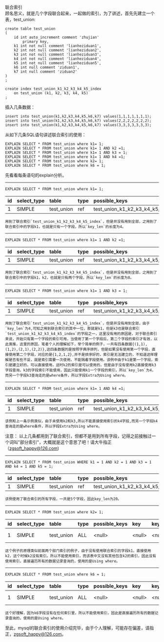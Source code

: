 联合索引     
顾名思义，就是几个字段联合起来，一起做的索引，为了讲述，首先先建立一个表，test_union:   
```
create table test_union
(
	id int auto_increment comment 'zhujian'
		primary key,
	k1 int not null comment 'lianheziduan1',
	k2 int not null comment 'lianheziduan2',
	k3 int not null comment 'lianheziduan3',
	k4 int not null comment 'lianheziduan4',
	k5 int not null comment 'lianheziduan5',
	k6 int null comment 'ziduan1',
	k7 int null comment 'ziduan2'
)
;

create index test_union_k1_k2_k3_k4_k5_index
	on test_union (k1, k2, k3, k4, k5)
;
```  

插入几条数据：  
```
insert into test_union(k1,k2,k3,k4,k5,k6,k7) values(1,1,1,1,1,1,1);
insert into test_union(k1,k2,k3,k4,k5,k6,k7) values(2,2,2,2,2,2,2);
insert into test_union(k1,k2,k3,k4,k5,k6,k7) values(3,3,3,3,3,3,3);
```

从如下几条SQL语句讲述联合索引的使用：
```
EXPLAIN SELECT * FROM test_union where k1= 1;
EXPLAIN SELECT * FROM test_union where k1= 1 AND k2 =1;
EXPLAIN SELECT * FROM test_union where k1= 1 AND k3 = 1;
EXPLAIN SELECT * FROM test_union where k1= 1 AND k4 =1;
EXPLAIN SELECT * FROM test_union where k2= 1;
EXPLAIN SELECT * FROM test_union where k6 = 1;
```

先看看每条语句的explain分析。

------
`EXPLAIN SELECT * FROM test_union where k1= 1;`  

|id|select_type|table|type|possible_keys|key|key_len|ref|rows|Extra|
|:--|:--|:--|:--|:--|:--|:--|:--|:--|:--|
|1|SIMPLE|test_union|ref|test_union_k1_k2_k3_k4_k5_index|test_union_k1_k2_k3_k4_k5_index|4|const|1| |

 	用到了联合索引`test_union_k1_k2_k3_k4_k5_index`，但是并没有用到全部，之用到了联合索引中的字段k1，也就是只有一个字段，所以`key_len`的长度为4。
----
`EXPLAIN SELECT * FROM test_union where k1= 1 AND k2 =1;`

|id|select_type|table|type|possible_keys|key|key_len|ref|rows|Extra|
|:--|:--|:--|:--|:--|:--|:--|:--|:--|:--|
|1|SIMPLE|test_union|ref|test_union_k1_k2_k3_k4_k5_index|test_union_k1_k2_k3_k4_k5_index|8|const,const|1| |

	用到了联合索引`test_union_k1_k2_k3_k4_k5_index`，但是并没有用到全部，之用到了联合索引中的字段k1，k2，也就是只有两个字段，所以`key_len`的长度为8。
-----
`EXPLAIN SELECT * FROM test_union where k1= 1 AND k3 = 1;`

|id|select_type|table|type|possible_keys|key|key_len|ref|rows|Extra|
|:--|:--|:--|:--|:--|:--|:--|:--|:--|:--|
|1|SIMPLE|test_union|ref|test_union_k1_k2_k3_k4_k5_index|test_union_k1_k2_k3_k4_k5_index|4|const|1| |

	用到了联合索引`test_union_k1_k2_k3_k4_k5_index`，但是并没有用到全部，由于`key_len`为4,可知之用到联合索引的其中一位，那就是k1，但是k3也是联合索引`test_union_k1_k2_k3_k4_k5_index`的字段之一，这里没有用的原因是，对于联合索引来说，开始只有第一个字段的索引可用，当使用了第一个字段后，第二个字段的索引才有效，以此类推，这里的原因，笔者个人的理解如下，举个简单的例子，一共有四条数据{(1,1),(1,2),(2,1),(2,2)},这四条数据的是按照字典序排列，但是如果没有使用第一个字段，直接使用第二个字段，对应的是{1,2,1,2},并不是排序好的，索引是无法建立的，不知道这样理解是否有些不妥，就是索引需要一次使用，不能隔着字段使用。该例中由于k1是第一个字段，索引是建立好的，可以直接使用，这时k2的索引是可以使用的，但是由于没有使用k2直接使用k3字段查询，k3的字段索引不能使用，因此只能使用k1一个字段的索引，所以`key_len`为4，而另一个字段k3查询走的是where条件，所以字段Extra为Using where。
-------------
`EXPLAIN SELECT * FROM test_union where k1= 1 AND k4 =1;`  

|id|select_type|table|type|possible_keys|key|key_len|ref|rows|Extra|
|:--|:--|:--|:--|:--|:--|:--|:--|:--|:--|
|1|SIMPLE|test_union|ref|test_union_k1_k2_k3_k4_k5_index|test_union_k1_k2_k3_k4_k5_index|4|const|1| |
	
    该例和上一条示例类似，由于未使用k2和k3,所以不能直接使用索引的k4字段,而另一个字段k4查询走的是where条件，所以字段Extra为Using where。
    
注意： 以上几条都用到了联合索引，但都不是用到所有字段，记得之前接触过一个词叫"部分索引"，大概就是这个意思了吧！请大牛指正（zgsoft_happy@126.com)

------
`EXPLAIN SELECT * FROM test_union WHERE k1 = 1 AND k2 = 1 AND k3 = 1 AND k4 = 1 AND k5 = 1;` 

|id|select_type|table|type|possible_keys|key|key_len|ref|rows|Extra|
|:--|:--|:--|:--|:--|:--|:--|:--|:--|:--|
|1|SIMPLE|test_union|ref|test_union_k1_k2_k3_k4_k5_index|test_union_k1_k2_k3_k4_k5_index|20|const,const,const,const,const|1| |

	该例使用了联合索引的所有字段，一共是5个字段，因此key_len为20。
    
------
`EXPLAIN SELECT * FROM test_union where k2= 1;`

|id|select_type|table|type|possible_keys|key|key_len|ref|rows|Extra|
|:--|:--|:--|:--|:--|:--|:--|:--|:--|:--|
|1|SIMPLE|test_union|ALL|&lt;null&gt;|&lt;null&gt;|&lt;null&gt;|&lt;null&gt;|3|Using where|

	这个例子的原理类似前面两个部门索引的例子，由于没有使用联合索引的字段k1，直接使用k2，这个时候k2没有索引。所以不能使用索引，而该表中又没有其他包含k2的索引，因此没有使用索引，直接遍历所有的数据记录查询的，使用的是Using where。
-------
`EXPLAIN SELECT * FROM test_union where k6 = 1;`

|id|select_type|table|type|possible_keys|key|key_len|ref|rows|Extra|
|:--|:--|:--|:--|:--|:--|:--|:--|:--|:--|
|1|SIMPLE|test_union|ALL|&lt;null&gt;|&lt;null&gt;|&lt;null&gt;|&lt;null&gt;|3|Using where|

	这个好理解，因为k6字段没有在任何索引里，所以不能使用索引，因此是直接遍历所有的数据记录查询的，使用的是Using where。
    

至此，mysql的联合索引的使用介绍完毕，由于个人理解，可能存在偏差，请指正，zgsoft_happy@126.com。



